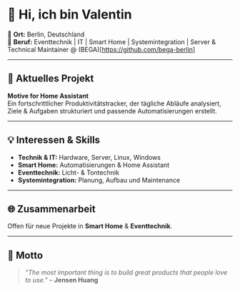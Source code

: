 # 👋 Hi, ich bin Valentin

📍 **Ort:** Berlin, Deutschland  
💼 **Beruf:** Eventtechnik | IT | Smart Home | Systemintegration | Server & Technical Maintainer @ (BEGA)[https://github.com/bega-berlin]

---

## 🔧 Aktuelles Projekt
**Motive for Home Assistant**  
Ein fortschrittlicher Produktivitätstracker, der tägliche Abläufe analysiert, Ziele & Aufgaben strukturiert und passende Automatisierungen erstellt.

---

## 💡 Interessen & Skills
- **Technik & IT:** Hardware, Server, Linux, Windows  
- **Smart Home:** Automatisierungen & Home Assistant  
- **Eventtechnik:** Licht- & Tontechnik  
- **Systemintegration:** Planung, Aufbau und Maintenance  

---

## 🌐 Zusammenarbeit
Offen für neue Projekte in **Smart Home** & **Eventtechnik**.

---

## 🚀 Motto
> *"The most important thing is to
> build great products that people love to use."* – **Jensen Huang**